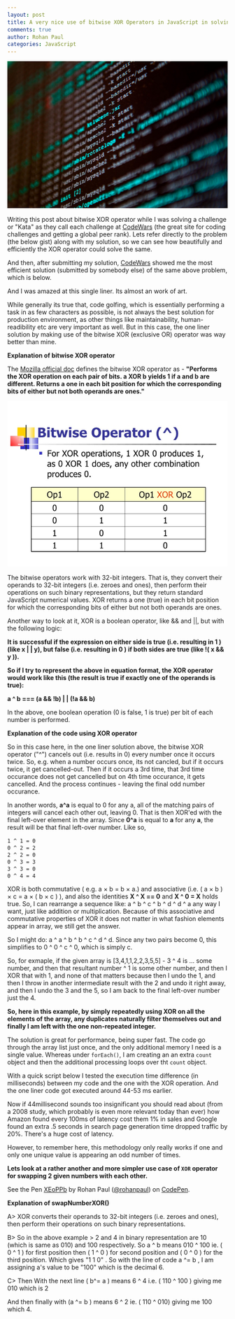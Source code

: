 ```yaml
---
layout: post
title: A very nice use of bitwise XOR Operators in JavaScript in solving a CodeWar challenge
comments: true
author: Rohan Paul
categories: JavaScript
---
```

<img src="/images/fulls/XOR-Operator.jpg" class="fit image">

Writing this post about bitwise XOR operator while I was solving a challenge or "Kata" as they call each challenge at [CodeWars](https://www.codewars.com/kata/find-the-odd-int) (the great site for coding challenges and getting a global peer rank). Lets refer directly to the problem (the below gist) along with my solution, so we can see how beautifully and efficiently the XOR operator could solve the same.

<script src="https://gist.github.com/rohan-paul/72c4b31c6394f5fe0539a3811583e568.js"></script>

And then, after submitting my solution, [CodeWars](https://www.codewars.com) showed me the most efficient solution (submitted by somebody else) of the same above problem, which is below.

<script src="https://gist.github.com/rohan-paul/1897ba275d3e7883f22378692bbf7feb.js"></script>

And I was amazed at this single liner. Its almost an work of art.

While generally its true that, code golfing, which is essentially performing a task in as few characters as possible, is not always the best solution for production environment, as other things like maintainability, human-readibility etc are very important as well. But in this case, the one liner solution by making use of the bitwise XOR (exclusive OR) operator was way better than mine.


**Explanation of bitwise XOR operator**

The [Mozilla official doc](https://developer.mozilla.org/en/docs/Web/JavaScript/Reference/Operators/Bitwise_Operators#Bitwise_XOR) defines the bitwise XOR operator as - **"Performs the XOR operation on each pair of bits. a XOR b yields 1 if a and b are different. Returns a one in each bit position for which the corresponding bits of either but not both operands are ones."**

<img src="/images/fulls/xor-table-explanation.jpg" class="fit image">


The bitwise operators work with 32-bit integers. That is, they convert their operands to 32-bit integers (i.e. zeroes and ones), then perform their operations on such binary representations, but they return standard JavaScript numerical values. XOR returns a one (true) in each bit position for which the corresponding bits of either but not both operands are ones.

Another way to look at it, XOR is a boolean operator, like && and \|\|, but with the following logic:

**It is successful if the expression on either side is true (i.e. resulting in 1 ) (like x \| \| y), but false (i.e. resulting in 0 ) if both sides are true (like !( x && y )).**

**So if I try to represent the above in equation format, the XOR operator would  work like this (the result is true if exactly one of the operands is true):**

**a ^ b === (a && !b) \| \| (!a && b)**

In the above, one boolean operation (0 is false, 1 is true) per bit of each number is performed.


**Explanation of the code using XOR operator**

So in this case here, in the one liner solution above, the bitwise XOR operator ("^") cancels out (i.e. results in 0) every number once it occurs twice. So, e.g. when a number occurs once, its not cancled, but if it occurs twice, it get cancelled-out. Then if it occurs a 3rd time, that 3rd time occurance does not get cancelled but on 4th time occurance, it gets cancelled. And the process continues - leaving the final odd number occurance.

In another words, **a^a** is equal to 0 for any a, all of the matching pairs of integers will cancel each other out, leaving 0. That is then XOR'ed with the final left-over element in the array. Since **0^a** is equal to **a** for any **a**, the result will be that final left-over number. Like so, 

	1 ^ 1 = 0 
    0 ^ 2 = 2
    2 ^ 2 = 0
    0 ^ 3 = 3
    3 ^ 3 = 0
    0 ^ 4 = 4 


XOR is both commutative ( e.g. a × b = b × a.) and associative (i.e. ( a × b ) × c = a × ( b × c ) ), and also the identities **X ^ X == 0** and **X ^ 0 = X** holds true. So, I can rearrange a sequence like: a ^ b ^ c ^ b ^ d ^ d ^ a any way I want, just like addition or multiplication. Because of this associative and commutative properties of XOR it does not matter in what fashion elements appear in array, we still get the answer. 

So I might do: a ^ a ^ b ^ b ^ c ^ d ^ d. Since any two pairs become 0, this simplifies to 0 ^ 0 ^ c ^ 0, which is simply c.

So, for exmaple, if the given array is [3,4,1,1,2,2,3,5,5]  - 3 ^ 4 is ... some number, and then that resultant number ^ 1 is some other number, and then I XOR that with 1, and none of that matters because then I undo the 1, and then I throw in another intermediate result with the 2 and undo it right away, and then I undo the 3 and the 5, so I am back to the final left-over number just the 4.

**So, here in this example, by simply repeatedly using XOR on all the elements of the array, any duplicates naturally filter themselves out and finally I am left with the one non-repeated integer.**

The solution is great for performance, being super fast. The code go through the array list just once, and the only additional memory I need is a single value. Whereas under ``forEach()``, I am creating an an extra ``count`` object and then the additional processing loops over tht ``count`` object.

With a quick script below I tested the execution time difference (in
milliseconds) between my code and the one with the XOR operation. And the one
liner code got executed around 44-53 ms earlier.

Now if 44millisecond sounds too insignificant you should read about (from a 2008 study, which probably is even more relevant today than ever) how Amazon found every 100ms of latency cost them 1% in sales and Google found an extra .5 seconds in search page generation time dropped traffic by 20%. There's a huge cost of latency.

<script src="https://gist.github.com/rohan-paul/bac5818a64b1c3aafd2554c6601e5ad4.js"></script>

However, to remember here, this methodology only really works if one and only one unique value is appearing an odd number of times.

**Lets look at a rather another and more simpler use case of ``XOR`` operator for swapping 2 given numbers with each other.**

<p data-height="383" data-theme-id="0" data-slug-hash="XEoPPb" data-default-tab="js" data-user="rohanpaul" data-embed-version="2" data-pen-title="XEoPPb" class="codepen">See the Pen <a href="https://codepen.io/rohanpaul/pen/XEoPPb/">XEoPPb</a> by Rohan Paul (<a href="https://codepen.io/rohanpaul">@rohanpaul</a>) on <a href="https://codepen.io">CodePen</a>.</p>
<script async src="https://static.codepen.io/assets/embed/ei.js"></script>

**Explanation of swapNumberXOR()**


 A> XOR converts their operands to 32-bit integers (i.e. zeroes and ones), then perform their operations on such binary representations.

 B> So in the above example > 2 and 4 in binary representation are 10 (which is same as 010) and 100 respectively. So a ^ b means 010 ^ 100 ie. ( 0 ^ 1 ) for first position then ( 1 ^ 0 ) for second position and ( 0 ^ 0 ) for the third position. Which gives "1 1 0" . So with the line of code a ^= b , I am assigning a's value to be "100" which is the decimal 6.

C> Then With the next line ( b^= a ) means 6 ^ 4 i.e. ( 110 ^ 100 ) giving me 010 which is 2

And then finally with (a ^= b ) means 6 ^ 2 ie. ( 110 ^  010) giving me 100 which 4.
